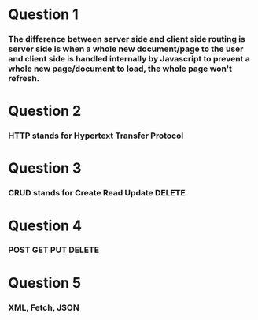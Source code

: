 # Question 1
### The difference between server side and client side routing is server side is when a whole new document/page to the user and client side is handled internally by Javascript to prevent a whole new page/document to load, the whole page won't refresh.

# Question 2
### HTTP stands for Hypertext Transfer Protocol 

# Question 3
### CRUD stands for Create Read Update DELETE 

# Question 4
### POST GET PUT DELETE

# Question 5
### XML, Fetch, JSON